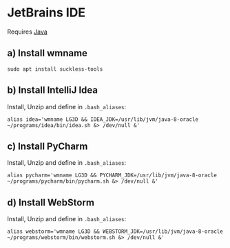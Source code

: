 
# JetBrains IDE

Requires [Java](programs/utils/java.md)

## a) Install wmname
```shell
sudo apt install suckless-tools
```

## b) Install IntelliJ Idea
Install, Unzip and define in `.bash_aliases`:
```shell
alias idea='wmname LG3D && IDEA_JDK=/usr/lib/jvm/java-8-oracle ~/programs/idea/bin/idea.sh &> /dev/null &'
```

## c) Install PyCharm
Install, Unzip and define in `.bash_aliases`:
```shell
alias pycharm='wmname LG3D && PYCHARM_JDK=/usr/lib/jvm/java-8-oracle ~/programs/pycharm/bin/pycharm.sh &> /dev/null &'
```

## d) Install WebStorm
Install, Unzip and define in `.bash_aliases`:
```shell
alias webstorm='wmname LG3D && WEBSTORM_JDK=/usr/lib/jvm/java-8-oracle ~/programs/webstorm/bin/webstorm.sh &> /dev/null &'
```
